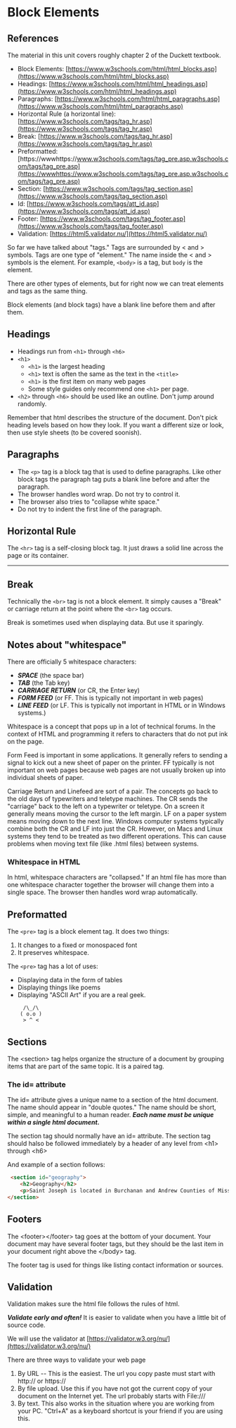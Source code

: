 # Block Elements

## References

The material in this unit covers roughly chapter 2 of the Duckett textbook.

* Block Elements: [https://www.w3schools.com/html/html_blocks.asp](https://www.w3schools.com/html/html_blocks.asp)
* Headings: [https://www.w3schools.com/html/html_headings.asp](https://www.w3schools.com/html/html_headings.asp)
* Paragraphs: [https://www.w3schools.com/html/html_paragraphs.asp](https://www.w3schools.com/html/html_paragraphs.asp)
* Horizontal Rule (a horizontal line): [https://www.w3schools.com/tags/tag_hr.asp](https://www.w3schools.com/tags/tag_hr.asp)
* Break: [https://www.w3schools.com/tags/tag_hr.asp](https://www.w3schools.com/tags/tag_hr.asp)
* Preformatted: [https://wwwhttps://www.w3schools.com/tags/tag_pre.asp.w3schools.com/tags/tag_pre.asp](https://wwwhttps://www.w3schools.com/tags/tag_pre.asp.w3schools.com/tags/tag_pre.asp)
* Section: [https://www.w3schools.com/tags/tag_section.asp](https://www.w3schools.com/tags/tag_section.asp)
* Id: [https://www.w3schools.com/tags/att_id.asp](https://www.w3schools.com/tags/att_id.asp)
* Footer: [https://www.w3schools.com/tags/tag_footer.asp](https://www.w3schools.com/tags/tag_footer.asp)
* Validation: [https://html5.validator.nu/](https://html5.validator.nu/)

So far we have talked about "tags."  Tags are surrounded by &lt; and &gt; symbols.  Tags are one type of "element."  The name inside the &lt; and &gt; symbols is the element.  For example, ```<body>``` is a tag, but ```body``` is the element.

There are other types of elements, but for right now we can treat elements and tags as the same thing.

Block elements (and block tags) have a blank line before them and after them.

## Headings

* Headings run from ```<h1>``` through ```<h6>```
* ```<h1>```
  * ```<h1>``` is the largest heading
  * ```<h1>``` text is often the same as the text in the ```<title>```
  * ```<h1>``` is the first item on many web pages
  * Some style guides only recommend one ```<h1>``` per page.
* ```<h2>``` through ```<h6>``` should be used like an outline.  Don't jump around randomly.

Remember that html describes the structure of the document.  Don't pick heading levels based on how they look.  If you want a different size or look, then use style sheets (to be covered soonish).

## Paragraphs

* The ```<p>``` tag is a block tag that is used to define paragraphs.  Like other block tags the paragraph tag puts a blank line before and after the paragraph.
* The browser handles word wrap.  Do not try to control it.
* The browser also tries to "collapse white space."
* Do not try to indent the first line of the paragraph.

## Horizontal Rule

The ```<hr>``` tag is a self-closing block tag.  It just draws a solid line across the page or its container.

---

## Break

Technically the ```<br>``` tag is not a block element.  It simply causes a "Break" or carriage return at the point where the ```<br>``` tag occurs.

Break is sometimes used when displaying data.  But use it sparingly.

## Notes about "whitespace"

There are officially 5 whitespace characters:

* ***SPACE*** (the space bar)
* ***TAB*** (the Tab key)
* ***CARRIAGE RETURN*** (or CR, the Enter key)
* ***FORM FEED*** (or FF.  This is typically not important in web pages)
* ***LINE FEED*** (or LF. This is typically not important in HTML or in Windows systems.)

Whitespace is a concept that pops up in a lot of technical forums.  In the context of HTML and programming it refers to characters that do not put ink on the page.  

Form Feed is important in some applications. It generally refers to sending a signal to kick out a new sheet of paper on the printer. FF typically is not important on web pages because web pages are not usually broken up into individual sheets of paper.

Carriage Return and Linefeed are sort of a pair.  The concepts go back to the old days of typewriters and teletype machines.  The CR sends the "carriage" back to the left on a typewriter or teletype.  On a screen it generally means moving the cursor to the left margin.  LF on a paper system means moving down to the next line.  Windows computer systems typically combine both the CR and LF into just the CR.  However, on Macs and Linux systems they tend to be treated as two different operations.  This can cause problems when moving text file (like .html files) between systems.  

### Whitespace in HTML

In html, whitespace characters are "collapsed."  If an html file has more than one whitespace character together the browser will change them into a single space.  The browser then handles word wrap automatically.

## Preformatted

The ```<pre>``` tag is a block element tag.  It does two things:

1. It changes to a fixed or monospaced font
2. It preserves whitespace.

The ```<pre>``` tag has a lot of uses:

* Displaying data in the form of tables
* Displaying things like poems
* Displaying "ASCII Art" if you are a real geek.

```text
     /\_/\
    ( o.o )
     > ^ <
```

## Sections

The &lt;section&gt; tag helps organize the structure of a document by grouping items that are part of the same topic.  It is a paired tag.

### The id= attribute

The id= attribute gives a unique name to a section of the html document.  The name should appear in "double quotes."  The name should be short, simple, and meaningful to a human reader.  ***Each name must be unique within a single html document.***

The section tag should normally have an id= attribute.  The section tag should halso be followed immediately by a header of any level from &lt;h1&gt; through &lt;h6&gt;

And example of a section follows:

```html
 <section id="geography">
    <h2>Geography</h2>
    <p>Saint Joseph is located in Burchanan and Andrew Counties of Missouri.  It is the county seat of Buchanan County.</p>
</section>
```

## Footers

The &lt;footer>&lt;/footer> tag goes at the bottom of your document. Your document may have several footer tags, but they should be the last item in your document right above the &lt;/body> tag.

The footer tag is used for things like listing contact information or sources.

## Validation

Validation makes sure the html file follows the rules of html.

***Validate early and often!*** It is easier to validate when you have a little bit of source code.

We will use the validator at [https://validator.w3.org/nu/](https://validator.w3.org/nu/)

There are three ways to validate your web page

1. By URL -- This is the easiest.  The url you copy paste must start with http:// or https://
2. By file upload.  Use this if you have not got the current copy of your document on the Internet yet.  The url probably starts with File:///
3. By text.  This also works in the situation where you are working from your PC.  "Ctrl+A" as a keyboard shortcut is your friend if you are using this.
